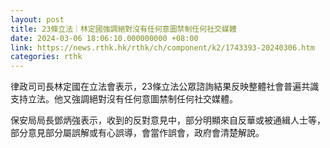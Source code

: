 ```yaml
---
layout: post
title: 23條立法｜林定國強調絕對沒有任何意圖禁制任何社交媒體
date: 2024-03-06 18:06:10.000000000 +08:00
link: https://news.rthk.hk/rthk/ch/component/k2/1743393-20240306.htm
categories: rthk
---
```


律政司司長林定國在立法會表示，23條立法公眾諮詢結果反映整體社會普遍共識支持立法。他又強調絕對沒有任何意圖禁制任何社交媒體。

保安局局長鄧炳強表示，收到的反對意見中，部分明顯來自反華或被通緝人士等，部分意見部分屬誤解或有心誤導，會當作誤會，政府會清楚解說。
